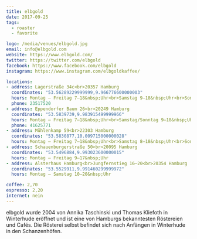 ```yaml
---
title: elbgold
date: 2017-09-25
tags:
  - roaster
  - favorite

logo: /media/venues/elbgold.jpg
email: info@elbgold.com
website: https://www.elbgold.com/
twitter: https://twitter.com/elbgold
facebook: https://www.facebook.com/elbgold
instagram: https://www.instagram.com/elbgoldkaffee/

locations:
- address: Lagerstraße 34c<br>20357 Hamburg
  coordinates: "53.56289229999999,9.966776600000003"
  hours: Montag – Freitag 7–18&nbsp;Uhr<br>Samstag 9–18&nbsp;Uhr<br>Sonntag 10–18&nbsp;Uhr
  phone: 23517520
- address: Eppendorfer Baum 26<br>20249 Hamburg
  coordinates: "53.5839739,9.983915499999966"
  hours: Montag – Freitag 7–18&nbsp;Uhr<br>Samstag/Sonntag 9–18&nbsp;Uhr
  phone: 41625771
- address: Mühlenkamp 59<br>22303 Hamburg
  coordinates: "53.5830877,10.009715000000028"
  hours: Montag – Freitag 7–18&nbsp;Uhr<br>Samstag 8–18&nbsp;Uhr<br>Sonntag 9–18&nbsp;Uhr
- address: Schauenburgerstraße 50<br>20095 Hamburg
  coordinates: "53.5496884,9.993023600000015"
  hours: Montag – Freitag 9–17&nbsp;Uhr
- address: Alsterhaus Hamburg<br>Jungfernstieg 16–20<br>20354 Hamburg
  coordinates: "53.5529911,9.991460299999972"
  hours: Montag – Samstag 10–20&nbsp;Uhr

coffee: 2,70
espresso: 2,20
internet: nein
---
```


elbgold wurde 2004 von Annika Taschinski und Thomas Kliefoth in Winterhude eröffnet und ist eine von Hamburgs bekanntesten Röstereien und Cafés. Die Rösterei selbst befindet sich nach Anfängen in Winterhude in den Schanzenhöfen.